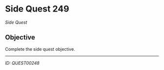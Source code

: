 # Side Quest 249

*Side Quest*

## Objective
Complete the side quest objective.

---
*ID: QUEST00248*